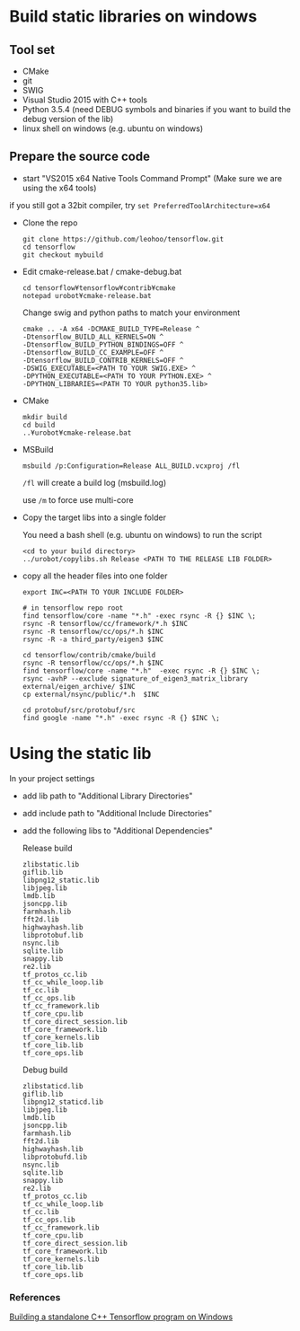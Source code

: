 Build static libraries on windows
=================================

Tool set
--------
* CMake
* git
* SWIG
* Visual Studio 2015 with C++ tools
* Python 3.5.4 (need DEBUG symbols and binaries if you want to build the debug version of the lib)
* linux shell on windows (e.g. ubuntu on windows)

Prepare the source code
-----------------------
* start "VS2015 x64 Native Tools Command Prompt" (Make sure we are using the x64 tools)

 if you still got a 32bit compiler, try `set PreferredToolArchitecture=x64`

* Clone the repo
  ```text
  git clone https://github.com/leohoo/tensorflow.git
  cd tensorflow
  git checkout mybuild
  ```
* Edit cmake-release.bat / cmake-debug.bat
  ```text
  cd tensorflow¥tensorflow¥contrib¥cmake
  notepad urobot¥cmake-release.bat
  ```
  Change swig and python paths to match your environment
  ```text
  cmake .. -A x64 -DCMAKE_BUILD_TYPE=Release ^
  -Dtensorflow_BUILD_ALL_KERNELS=ON ^
  -Dtensorflow_BUILD_PYTHON_BINDINGS=OFF ^
  -Dtensorflow_BUILD_CC_EXAMPLE=OFF ^
  -Dtensorflow_BUILD_CONTRIB_KERNELS=OFF ^
  -DSWIG_EXECUTABLE=<PATH TO YOUR SWIG.EXE> ^
  -DPYTHON_EXECUTABLE=<PATH TO YOUR PYTHON.EXE> ^
  -DPYTHON_LIBRARIES=<PATH TO YOUR python35.lib>
  ```
* CMake
  ```text
  mkdir build
  cd build
  ..¥urobot¥cmake-release.bat
  ```
* MSBuild
  ```text
  msbuild /p:Configuration=Release ALL_BUILD.vcxproj /fl
  ```
  `/fl` will create a build log (msbuild.log)
  
  use `/m` to force use multi-core
  
* Copy the target libs into a single folder

  You need a bash shell (e.g. ubuntu on windows) to run the script
  
  ```text
  <cd to your build directory>
  ../urobot/copylibs.sh Release <PATH TO THE RELEASE LIB FOLDER>
  ```
* copy all the header files into one folder
  ```text
  export INC=<PATH TO YOUR INCLUDE FOLDER>
  
  # in tensorflow repo root
  find tensorflow/core -name "*.h" -exec rsync -R {} $INC \;
  rsync -R tensorflow/cc/framework/*.h $INC
  rsync -R tensorflow/cc/ops/*.h $INC
  rsync -R -a third_party/eigen3 $INC

  cd tensorflow/contrib/cmake/build
  rsync -R tensorflow/cc/ops/*.h $INC
  find tensorflow/core -name "*.h"  -exec rsync -R {} $INC \;
  rsync -avhP --exclude signature_of_eigen3_matrix_library external/eigen_archive/ $INC
  cp external/nsync/public/*.h  $INC

  cd protobuf/src/protobuf/src
  find google -name "*.h" -exec rsync -R {} $INC \;
  ```

Using the static lib
====================

In your project settings 
* add lib path to "Additional Library Directories"
* add include path to "Additional Include Directories"
* add the following libs to "Additional Dependencies"

  Release build

  ```text
  zlibstatic.lib
  giflib.lib
  libpng12_static.lib
  libjpeg.lib
  lmdb.lib
  jsoncpp.lib
  farmhash.lib
  fft2d.lib
  highwayhash.lib
  libprotobuf.lib
  nsync.lib
  sqlite.lib
  snappy.lib
  re2.lib
  tf_protos_cc.lib
  tf_cc_while_loop.lib
  tf_cc.lib
  tf_cc_ops.lib
  tf_cc_framework.lib
  tf_core_cpu.lib
  tf_core_direct_session.lib
  tf_core_framework.lib
  tf_core_kernels.lib
  tf_core_lib.lib
  tf_core_ops.lib
  ```
  Debug build

  ```text
  zlibstaticd.lib
  giflib.lib
  libpng12_staticd.lib
  libjpeg.lib
  lmdb.lib
  jsoncpp.lib
  farmhash.lib
  fft2d.lib
  highwayhash.lib
  libprotobufd.lib
  nsync.lib
  sqlite.lib
  snappy.lib
  re2.lib
  tf_protos_cc.lib
  tf_cc_while_loop.lib
  tf_cc.lib
  tf_cc_ops.lib
  tf_cc_framework.lib
  tf_core_cpu.lib
  tf_core_direct_session.lib
  tf_core_framework.lib
  tf_core_kernels.lib
  tf_core_lib.lib
  tf_core_ops.lib
  ```

### References

[Building a standalone C++ Tensorflow program on Windows](https://joe-antognini.github.io/machine-learning/windows-tf-project)
